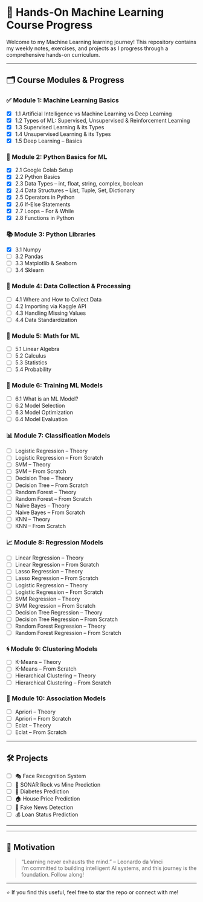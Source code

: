 # 🤖 Hands-On Machine Learning Course Progress

Welcome to my Machine Learning learning journey! This repository contains my weekly notes, exercises, and projects as I progress through a comprehensive hands-on curriculum.

---

## 🗂️ Course Modules & Progress

### ✅ Module 1: Machine Learning Basics
- [x] 1.1 Artificial Intelligence vs Machine Learning vs Deep Learning
- [x] 1.2 Types of ML: Supervised, Unsupervised & Reinforcement Learning
- [x] 1.3 Supervised Learning & its Types
- [x] 1.4 Unsupervised Learning & its Types
- [x] 1.5 Deep Learning – Basics

### 🐍 Module 2: Python Basics for ML
- [x] 2.1 Google Colab Setup
- [x] 2.2 Python Basics
- [x] 2.3 Data Types – int, float, string, complex, boolean
- [x] 2.4 Data Structures – List, Tuple, Set, Dictionary
- [x] 2.5 Operators in Python
- [x] 2.6 If-Else Statements
- [x] 2.7 Loops – For & While
- [x] 2.8 Functions in Python

### 📚 Module 3: Python Libraries
- [x] 3.1 Numpy
- [ ] 3.2 Pandas
- [ ] 3.3 Matplotlib & Seaborn
- [ ] 3.4 Sklearn

### 🧼 Module 4: Data Collection & Processing
- [ ] 4.1 Where and How to Collect Data
- [ ] 4.2 Importing via Kaggle API
- [ ] 4.3 Handling Missing Values
- [ ] 4.4 Data Standardization

### 📐 Module 5: Math for ML
- [ ] 5.1 Linear Algebra
- [ ] 5.2 Calculus
- [ ] 5.3 Statistics
- [ ] 5.4 Probability

### 🧠 Module 6: Training ML Models
- [ ] 6.1 What is an ML Model?
- [ ] 6.2 Model Selection
- [ ] 6.3 Model Optimization
- [ ] 6.4 Model Evaluation

### 📊 Module 7: Classification Models
- [ ] Logistic Regression – Theory
- [ ] Logistic Regression – From Scratch
- [ ] SVM – Theory
- [ ] SVM – From Scratch
- [ ] Decision Tree – Theory
- [ ] Decision Tree – From Scratch
- [ ] Random Forest – Theory
- [ ] Random Forest – From Scratch
- [ ] Naive Bayes – Theory
- [ ] Naive Bayes – From Scratch
- [ ] KNN – Theory
- [ ] KNN – From Scratch

### 📈 Module 8: Regression Models
- [ ] Linear Regression – Theory
- [ ] Linear Regression – From Scratch
- [ ] Lasso Regression – Theory
- [ ] Lasso Regression – From Scratch
- [ ] Logistic Regression – Theory
- [ ] Logistic Regression – From Scratch
- [ ] SVM Regression – Theory
- [ ] SVM Regression – From Scratch
- [ ] Decision Tree Regression – Theory
- [ ] Decision Tree Regression – From Scratch
- [ ] Random Forest Regression – Theory
- [ ] Random Forest Regression – From Scratch

### 🌀 Module 9: Clustering Models
- [ ] K-Means – Theory
- [ ] K-Means – From Scratch
- [ ] Hierarchical Clustering – Theory
- [ ] Hierarchical Clustering – From Scratch

### 🔗 Module 10: Association Models
- [ ] Apriori – Theory
- [ ] Apriori – From Scratch
- [ ] Eclat – Theory
- [ ] Eclat – From Scratch

---

## 🛠️ Projects
- [ ] 🎭 Face Recognition System  
- [ ] 🧾 SONAR Rock vs Mine Prediction  
- [ ] 💉 Diabetes Prediction  
- [ ] 🏠 House Price Prediction  
- [ ] 📰 Fake News Detection  
- [ ] 💰 Loan Status Prediction  

---


---

## 🧠 Motivation
> “Learning never exhausts the mind.” – Leonardo da Vinci  
I’m committed to building intelligent AI systems, and this journey is the foundation. Follow along!

---

⭐ If you find this useful, feel free to star the repo or connect with me!

